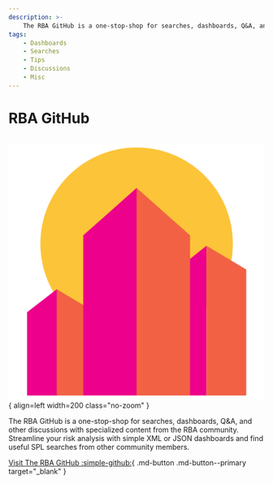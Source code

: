 ```yaml
---
description: >-
    The RBA GitHub is a one-stop-shop for searches, dashboards, Q&A, and other discussions with specialized content from the RBA community. Streamline your risk analysis with simple XML or JSON dashboards and find useful SPL searches from other community members.
tags:
    - Dashboards
    - Searches
    - Tips
    - Discussions
    - Misc
---
```


# RBA GitHub

``` markdown title=""
```

<div class="result" markdown>

![RBA GitHub](/assets/rba_community_small.png){ align=left width=200 class="no-zoom" }

The RBA GitHub is a one-stop-shop for searches, dashboards, Q&A, and other discussions with specialized content from the RBA community. Streamline your risk analysis with simple XML or JSON dashboards and find useful SPL searches from other community members.

[Visit The RBA GitHub :simple-github:](https://splunk.github.io/rba/ "Visit The RBA GitHub"){ .md-button .md-button--primary target="_blank" }

</div>
